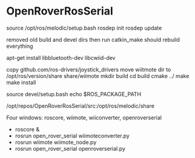 # OpenRoverRosSerial
source /opt/ros/melodic/setup.bash
rosdep init
rosdep update

removed old build and devel dirs
then run catkin_make  should rebuild everything

apt-get install libbluetooth-dev libcwiid-dev

copy github.com/ros-drivers/joystick_drivers
move wiitmote dir to /opt/ros/version/share
share/wiimote
mkdir build
cd build
cmake ../
make
make install

source devel/setup.bash
echo $ROS_PACKAGE_PATH

/opt/repos/OpenRoverRosSerial/src:/opt/ros/melodic/share

Four windows: roscore, wiimote, wiiconverter, openroverserial

* roscore &
* rosrun open_rover_serial wiimoteconverter.py
* rosrun wiimote wiimote_node.py
* rosrun open_rover_serial openroverserial.py







